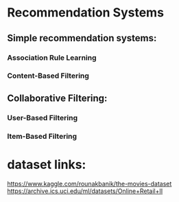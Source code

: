 # Recommendation Systems
## Simple recommendation systems:
### Association Rule Learning
### Content-Based Filtering
## Collaborative Filtering:
### User-Based Filtering
### Item-Based Filtering

# dataset links:
https://www.kaggle.com/rounakbanik/the-movies-dataset
https://archive.ics.uci.edu/ml/datasets/Online+Retail+II

